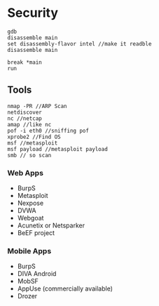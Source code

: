 # Security

```shell
gdb
disassemble main
set disassembly-flavor intel //make it readble
disassemble main

break *main
run
```

## Tools

```
nmap -PR //ARP Scan
netdiscover
nc //netcap
amap //like nc
pof -i eth0 //sniffing pof
xprobe2 //Find OS
msf //metasploit
msf payload //metasploit payload
smb // so scan
```

### Web Apps

* BurpS
* Metasploit
* Nexpose
* DVWA
* Webgoat
* Acunetix or Netsparker
* BeEF project

### Mobile Apps

* BurpS
* DIVA Android
* MobSF
* AppUse (commercially available)
* Drozer